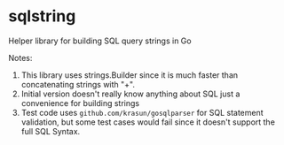 # sqlstring
Helper library for building SQL query strings in Go

Notes:

1. This library uses strings.Builder since it is much faster than concatenating strings with "+".
1. Initial version doesn't really know anything about SQL just a convenience for building strings
1. Test code uses `github.com/krasun/gosqlparser` for SQL statement validation, but some test cases would fail since
   it doesn't support the full SQL Syntax.
